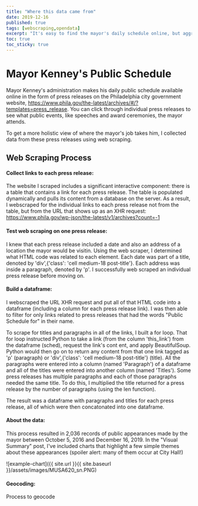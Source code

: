 ```yaml
---
title: "Where this data came from"
date: 2019-12-16
published: true
tags: [webscraping,opendata]
excerpt: "It's easy to find the mayor's daily schedule online, but aggregating those daily schedules over time required web scraping and data transformation. "
toc: true
toc_sticky: true
---
```


# Mayor Kenney's Public Schedule

Mayor Kenney's administration makes his daily public schedule available online in the form of press releases on the Philadelphia city government website, https://www.phila.gov/the-latest/archives/#/?templates=press_release. You can click through individual press releases to see what public events, like speeches and award ceremonies, the mayor attends. 

To get a more holistic view of where the mayor's job takes him, I collected data from these press releases using web scraping. 

## Web Scraping Process 

#### Collect links to each press release: 
The website I scraped includes a significant interactive component: there is a table that contains a link for each press release.  The table is populated dynamically and pulls its content from a database on the server. As a result, I webscraped for the individual links to each press release not from the table, but from the URL that shows up as an XHR request: https://www.phila.gov/wp-json/the-latest/v1/archives?count=-1

#### Test web scraping on one press release: 
I knew that each press release included a date and also an address of a location the mayor would be visitin. Using the web scraper, I determined what HTML code was related to each element. Each date was part of a title, denoted by 'div',{'class': 'cell medium-18 post-title'}. Each address was inside a paragraph, denoted by 'p'. I successfully web scraped an individual press release before moving on. 

#### Build a dataframe: 

I webscraped the URL XHR request and put all of that HTML code into a dataframe (including a column for each press release link). I was then able to filter for only links related to press releases that had the words "Public Schedule for" in their name. 

To scrape for titles and paragraphs in all of the links, I built a for loop. That for loop instructed Python to take a link (from the column 'this_link') from the dataframe (sched), request the link's cont
ent, and apply BeautifulSoup. Python would then go on to return any content from that one link tagged as 'p' (paragraph) or 'div',{'class': 'cell medium-18 post-title'} (title). All the paragraphs were entered into a column (named 'Paragraph') of a dataframe and all of the titles were entered into another column (named 'Titles'). Some press releases has multiple paragraphs and each of those paragraphs needed the same title. To do this, I multiplied the title returned for a press release by the number of paragraphs (using the len function). 

The result was a dataframe with paragraphs and titles for each press release, all of which were then concatonated into one dataframe. 

#### About the data: 
This process resulted in 2,036 records of public appearances made by the mayor between October 5, 2016 and December 16, 2019. In the "Visual Summary" post, I've included charts that highlight a few simple themes about these appearances (spoiler alert: many of them occur at City Hall!) 

![example-chart]({{ site.url }}{{ site.baseurl }}/assets/images/MUSA620_sn.PNG)

#### Geocoding: 
Process to geocode

